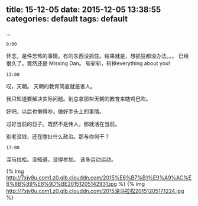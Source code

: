 title: 15-12-05
date: 2015-12-05 13:38:55
categories: default
tags: default
---

...
<!--more -->
```
8:00
```
怀念，是件恐怖的事情。有的东西没抓住。结果就是，想抓狂都没办法。。。
已经很久了。竟然还是 Missing Dan。
斩斩斩，斩掉everything about you!

```
13:00
```
哎，天朝。
天朝的教育简直就是害人。

我只知道要解决实际问题。别总拿那些天朝的教育来瞎鸡巴吹。

好吧。以后也懒得吵。做好手头上的事情。

过好当前的日子。既然不是伟人，那就活在当前。

别老没钱，还在瞎扯什么政治。那与你何干？



```
17:00
```
深马拉松。没知道。没得参加。
该多运动运动。

{% img http://7xjv8u.com1.z0.glb.clouddn.com/2015%E6%B7%B1%E9%A9%AC%E6%8B%89%E6%9D%BE20151205142931.jpg  %}
{% img http://7xjv8u.com1.z0.glb.clouddn.com/2015深马拉松20151205171224.jpg %}


